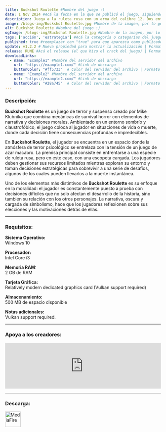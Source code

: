 ```yaml
---
title: Buckshot Roulette #Nombre del juego :)
date: 1 Nov 2024 #Acá la fecha en la que se publicó el juego, siguiendo este formato: Dia "30", Mes "Oct", Año "2024" = como debe quedar: 30 Oct 2024
description: Juega a la ruleta rusa con un arma del calibre 12. Dos entran. Uno sale. Apuesta tu vida para tirar los dados. Buena suerte. #Acá una mini descripción del juego
image: /blogs-img/Buckshot Roulette.jpg #Nombre de la imagen, por lo general es exactamente el mismo nombre que el juego excluyendo lo ":" (Dos puntos)
alt: Buckshot Roulette #Nombre del juego :)
ogImage: /blogs-img/Buckshot Roulette.jpg #Nombre de la imagen, por lo general es exactamente el mismo nombre que el juego excluyendo lo ":" (Dos puntos)
tags: ['acción', 'estrategia'] #Acá la categoría o categorías del juego, si es más de una se coloca en este formato: ['categoría1', 'categoría2']
published: true #reemplazar con "true" para que aparezca como publicado
update: v1.2.2 # Nueva propiedad para mostrar la actualización | Formato: v1.0.0
release: RUNE #Acá el release (el que hizo el crack del juego) | Formato: Nicolhetti
downloadLinks:
  - name: "Example1" #Nombre del servidor del archivo
    url: "https://example1.com/" #Link de descarga
    buttonColor: "#ff5733"  # Color del servidor del archivo | Formato hexadecimal | MediaFire: #0171F0 | Buzzheavier: #FF6600 |
  - name: "Example2" #Nombre del servidor del archivo
    url: "https://example2.com/" #Link de descarga
    buttonColor: "#28a745"  # Color del servidor del archivo | Formato hexadecimal | MediaFire: #0171F0 | Buzzheavier: #FF6600 |
---
```


<!--En VSCode seleccionando una palabra, por ejemplo: "Buckshot Roulette" y apretando Ctrl+F2 se seleccionan todas las palabras iguales-->

### Descripción:
**Buckshot Roulette** es un juego de terror y suspenso creado por Mike Klubnika que combina mecánicas de survival horror con elementos de narrativa y decisiones morales. Ambientado en un entorno sombrío y claustrofóbico, el juego coloca al jugador en situaciones de vida o muerte, donde cada decisión tiene consecuencias profundas e impredecibles. 

En **Buckshot Roulette**, el jugador se encuentra en un espacio donde la atmósfera de terror psicológico se entrelaza con la tensión de un juego de azar macabro. La premisa principal consiste en enfrentarse a una especie de ruleta rusa, pero en este caso, con una escopeta cargada. Los jugadores deben gestionar sus recursos limitados mientras exploran su entorno y toman decisiones estratégicas para sobrevivir a una serie de desafíos, algunos de los cuales pueden llevarlos a la muerte instantánea.

Uno de los elementos más distintivos de **Buckshot Roulette** es su enfoque en la moralidad: el jugador es constantemente puesto a prueba con decisiones difíciles que no solo afectan el desarrollo de la historia, sino también su relación con los otros personajes. La narrativa, oscura y cargada de simbolismo, hace que los jugadores reflexionen sobre sus elecciones y las motivaciones detrás de ellas.

<!--Prompt para Chat-GPT: Hazme una descripción para el juego "Buckshot Roulette" y cada que menciones "Buckshot Roulette" ponlo en negrita -->

---

### Requisitos:
**Sistema Operativo:**  
Windows 10

**Procesador:**  
Intel Core i3

**Memoria RAM:**  
2 GB de RAM

**Tarjeta Gráfica:**  
Relatively modern dedicated graphics card (Vulkan support required)

**Almacenamiento:**  
500 MB de espacio disponible

**Notas adicionales:**  
Vulkan support required.

<!--Si falta o sobra un requisito se quita o se agrega manteniendo el mismo formato-->

---

### Apoya a los creadores:
<iframe src="https://store.steampowered.com/widget/2835570/" frameborder="0" style="background-color: transparent; width: 100% !important; aspect-ratio: 646 / 190;"></iframe>

<!--Reemplazar los numeros (AppID) del juego (en este caso 2835570) por el numero (AppID) correspondiente con el juego a publicar-->
<!--El AppID se encuentra en la URL del Juego en Steam-->

---

### Descarga:

[<img src="https://gist.github.com/cxmeel/0dbc95191f239b631c3874f4ccf114e2/raw/download.svg" alt="MediaFire" height="50" />](https://www.mediafire.com/file/rxkuzwz6ylaqu3n/Buckshot_Roulette.zip/file)

<!-- # se debe reemplazar por el link de descarga-->

<!--MediaFire se debe reemplazar por el servicio donde está subido el juego-->